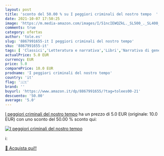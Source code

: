 ```yaml
---
layout: post
title: 'sconto del 50.00 % su I peggiori criminali del nostro tempo  '
date: 2021-10-07 17:50:25
image: 'https://m.media-amazon.com/images/I/51ncIEWQZkL._SL500_._SL400_.jpg'
comments: true
category: ofertas
author: 'tole.es'
slug: '8867991655-it I peggiori criminali del nostro tempo'
sku: '8867991655-it'
tags: [ 'Classici','Letteratura e narrativa','Libri','Narrativa di genere','Narrativa letteraria','Racconti','Racconti e antologie', ]
actualPrice: 5.0 EUR
currency: EUR
price: 5.0
comparePrice: 10.0 EUR
prodname: 'I peggiori criminali del nostro tempo'
country: 'it'
flag: '🇮🇹'
brand: ''
buyurl: 'https://www.amazon.it/dp/8867991655/?tag=tolees00-21'
descuento: '50.00'
average: '5.0'
---
```


[I peggiori criminali del nostro tempo](https://www.amazon.it/dp/8867991655/?tag=tolees00-21) ha un prezzo di 5.0 EUR (originale: 10.0 EUR) con uno sconto del 50.00 % sconto qui:

[![I peggiori criminali del nostro tempo](https://m.media-amazon.com/images/I/51ncIEWQZkL._SL500_._SL400_.jpg)](https://www.amazon.it/dp/8867991655/?tag=tolees00-21)

ℹ️:


[🛒 Acquista qui!!](https://www.amazon.it/dp/8867991655/?tag=tolees00-21)

